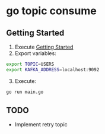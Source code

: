 # go topic consume

## Getting Started

1. Execute [Getting Started](https://github.com/enakamura3/go-file-to-topic#getting-started)
2. Export variables:

```sh
export TOPIC=USERS
export KAFKA_ADDRESS=localhost:9092
```

3. Execute: 

```sh
go run main.go
```

## TODO

- Implement retry topic 